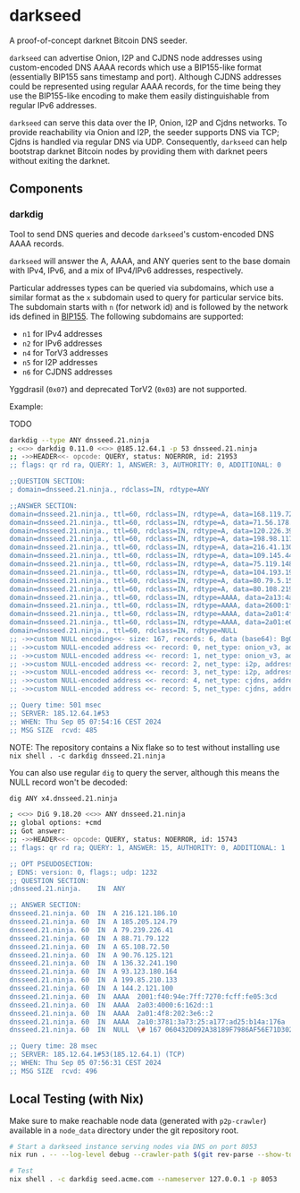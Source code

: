# darkseed

A proof-of-concept darknet Bitcoin DNS seeder.

`darkseed` can advertise Onion, I2P and CJDNS node addresses using custom-encoded DNS
AAAA records which use a BIP155-like format (essentially BIP155 sans timestamp and
port). Although CJDNS addresses could be represented using regular AAAA records, for the
time being they use the BIP155-like encoding to make them easily distinguishable from
regular IPv6 addresses.

`darkseed` can serve this data over the IP, Onion, I2P and Cjdns networks. To provide
reachability via Onion and I2P, the seeder supports DNS via TCP; Cjdns is handled via
regular DNS via UDP. Consequently, `darkseed` can help bootstrap darknet Bitcoin nodes
by providing them with darknet peers without exiting the darknet.

## Components

### darkdig

Tool to send DNS queries and decode `darkseed`'s custom-encoded DNS AAAA records.

`darkseed` will answer the A, AAAA, and ANY queries sent to the base domain with IPv4,
IPv6, and a mix of IPv4/IPv6 addresses, respectively.

Particular addresses types can be queried via subdomains, which use a similar format as
the `x` subdomain used to query for particular service bits. The subdomain starts with
`n` (for network id) and is followed by the network ids defined in
[BIP155](https://github.com/bitcoin/bips/blob/master/bip-0155.mediawiki). The following
subdomains are supported:
- `n1` for IPv4 addresses
- `n2` for IPv6 addresses
- `n4` for TorV3 addresses
- `n5` for I2P addresses
- `n6` for CJDNS addresses

Yggdrasil (`0x07`) and deprecated TorV2 (`0x03`) are not supported.

Example:

TODO

```bash
darkdig --type ANY dnsseed.21.ninja
; <<>> darkdig 0.11.0 <<>> @185.12.64.1 -p 53 dnsseed.21.ninja
;; ->>HEADER<<- opcode: QUERY, status: NOERROR, id: 21953
;; flags: qr rd ra, QUERY: 1, ANSWER: 3, AUTHORITY: 0, ADDITIONAL: 0

;;QUESTION SECTION:
; domain=dnsseed.21.ninja., rdclass=IN, rdtype=ANY

;;ANSWER SECTION:
domain=dnsseed.21.ninja., ttl=60, rdclass=IN, rdtype=A, data=168.119.72.213
domain=dnsseed.21.ninja., ttl=60, rdclass=IN, rdtype=A, data=71.56.178.136
domain=dnsseed.21.ninja., ttl=60, rdclass=IN, rdtype=A, data=120.226.39.100
domain=dnsseed.21.ninja., ttl=60, rdclass=IN, rdtype=A, data=198.98.117.238
domain=dnsseed.21.ninja., ttl=60, rdclass=IN, rdtype=A, data=216.41.130.41
domain=dnsseed.21.ninja., ttl=60, rdclass=IN, rdtype=A, data=109.145.44.244
domain=dnsseed.21.ninja., ttl=60, rdclass=IN, rdtype=A, data=75.119.148.111
domain=dnsseed.21.ninja., ttl=60, rdclass=IN, rdtype=A, data=104.193.198.210
domain=dnsseed.21.ninja., ttl=60, rdclass=IN, rdtype=A, data=80.79.5.152
domain=dnsseed.21.ninja., ttl=60, rdclass=IN, rdtype=A, data=80.108.219.153
domain=dnsseed.21.ninja., ttl=60, rdclass=IN, rdtype=AAAA, data=2a13:4ac0:10:0:f816:3eff:febe:72a5
domain=dnsseed.21.ninja., ttl=60, rdclass=IN, rdtype=AAAA, data=2600:1f18:66fc:d700:9b71:f45:f3c9:c43b
domain=dnsseed.21.ninja., ttl=60, rdclass=IN, rdtype=AAAA, data=2a01:4f8:13b:3692::2
domain=dnsseed.21.ninja., ttl=60, rdclass=IN, rdtype=AAAA, data=2a01:e0a:b5:7f50:c257:a55b:4846:97e1
domain=dnsseed.21.ninja., ttl=60, rdclass=IN, rdtype=NULL
;; ->>custom NULL encoding<<- size: 167, records: 6, data (base64): BgQ6cwf3BI5e0OTATsTwpSjkQHibwghQieD3YQ7mG7kfugRAc5QoBdpw86fvfx/U2GrRCiL5MsguL81A/QZUumNolwVoWIU1a6BMXVSwSrWULGnlgxbUNv/nV/CX2rmx0sFgLgU3XDZWCzYqsNL6MWKFDJH+9/NDk8Txs9vnGjtAwf/UDQb8oAFReayJkrUevcRu2UG+BvyVbtuvZZ6jzSch7/XiKcY
;; ->>custom NULL-encoded address <<- record: 0, net_type: onion_v3, address: hjzqp5yerzpnbzgaj3cpbjji4rahrg6cbbiityhxmehomg5zd65fx5id.onion
;; ->>custom NULL-encoded address <<- record: 1, net_type: onion_v3, address: ibzzikaf3jyphj7pp4p5jwdk2efcf6jszaxc7tka7udfjotdnclukuad.onion
;; ->>custom NULL-encoded address <<- record: 2, net_type: i2p, address: nbmiknllubgf2vfqjk2zildj4wbrnvbw77tvp4ex3k43duwbmaxa.b32.i2p
;; ->>custom NULL-encoded address <<- record: 3, net_type: i2p, address: g5odmvqlgyvlbux2gfrikder7337gq4tyty3hw7hdi5ubqp72qgq.b32.i2p
;; ->>custom NULL-encoded address <<- record: 4, net_type: cjdns, address: fca0:151:79ac:8992:b51e:bdc4:6ed9:41be
;; ->>custom NULL-encoded address <<- record: 5, net_type: cjdns, address: fc95:6edb:af65:9ea3:cd27:21ef:f5e2:29c6

;; Query time: 501 msec
;; SERVER: 185.12.64.1#53
;; WHEN: Thu Sep 05 07:54:16 CEST 2024
;; MSG SIZE  rcvd: 485
```

NOTE: The repository contains a Nix flake so to test without installing use `nix
shell . -c darkdig dnsseed.21.ninja`

You can also use regular `dig` to query the server, although this means the NULL record
won't be decoded:

```bash
dig ANY x4.dnsseed.21.ninja

; <<>> DiG 9.18.20 <<>> ANY dnsseed.21.ninja
;; global options: +cmd
;; Got answer:
;; ->>HEADER<<- opcode: QUERY, status: NOERROR, id: 15743
;; flags: qr rd ra; QUERY: 1, ANSWER: 15, AUTHORITY: 0, ADDITIONAL: 1

;; OPT PSEUDOSECTION:
; EDNS: version: 0, flags:; udp: 1232
;; QUESTION SECTION:
;dnsseed.21.ninja.    IN  ANY

;; ANSWER SECTION:
dnsseed.21.ninja. 60  IN  A 216.121.186.10
dnsseed.21.ninja. 60  IN  A 185.205.124.79
dnsseed.21.ninja. 60  IN  A 79.239.226.41
dnsseed.21.ninja. 60  IN  A 88.71.79.122
dnsseed.21.ninja. 60  IN  A 65.108.72.50
dnsseed.21.ninja. 60  IN  A 90.76.125.121
dnsseed.21.ninja. 60  IN  A 136.32.241.190
dnsseed.21.ninja. 60  IN  A 93.123.180.164
dnsseed.21.ninja. 60  IN  A 199.85.210.133
dnsseed.21.ninja. 60  IN  A 144.2.121.100
dnsseed.21.ninja. 60  IN  AAAA  2001:f40:94e:7ff:7270:fcff:fe05:3cd
dnsseed.21.ninja. 60  IN  AAAA  2a03:4000:6:162d::1
dnsseed.21.ninja. 60  IN  AAAA  2a01:4f8:202:3e6::2
dnsseed.21.ninja. 60  IN  AAAA  2a10:3781:3a73:25:a177:ad25:b14a:176a
dnsseed.21.ninja. 60  IN  NULL  \# 167 060432D092A38189F7986AF56E71D3020A415C225118CE098209C91A E04FF5B6712604FC9BEFA1C1B056A62F841E568A43220DBAF0263EFB 497C7826FCFC83C8F9D43105B61A77223CDE421DD1CF5B3687615AE6 D157F3B6FEC4F834CB333A705BE767260592DACA4C9D778FADAC6866 F968BB993F200D3C476C94C1BC8AD3722FD3AECFD306FC322C16D0D0 F1FB3B27C1878CB5920106FCC7BE49CCD1DC913125F0DA457D08CE

;; Query time: 28 msec
;; SERVER: 185.12.64.1#53(185.12.64.1) (TCP)
;; WHEN: Thu Sep 05 07:56:31 CEST 2024
;; MSG SIZE  rcvd: 496
```

## Local Testing (with Nix)

Make sure to make reachable node data (generated with `p2p-crawler`) available in a
`node_data` directory under the git repository root.

```bash
# Start a darkseed instance serving nodes via DNS on port 8053
nix run . -- --log-level debug --crawler-path $(git rev-parse --show-toplevel)/test_data --port 8053 --zone seed.acme.com

# Test
nix shell . -c darkdig seed.acme.com --nameserver 127.0.0.1 -p 8053
```
